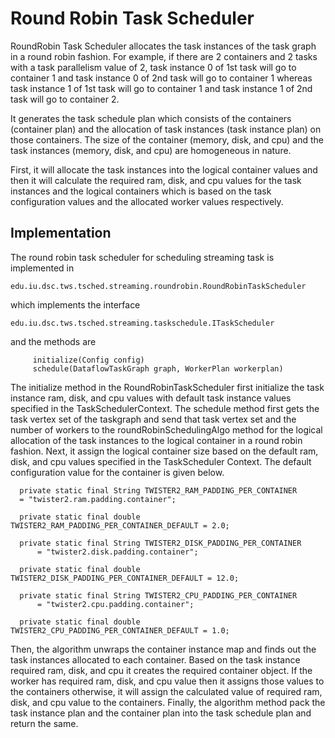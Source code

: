# Round Robin Task Scheduler

RoundRobin Task Scheduler allocates the task instances of the task graph in a round robin fashion. For example, if there are 2 containers and 2 tasks with a task parallelism value of 2, task instance 0 of 1st task will go to container 1 and task instance 0 of 2nd task will go to container 1 whereas task instance 1 of 1st task will go to container 1 and task instance 1 of 2nd task will go to container 2.

It generates the task schedule plan which consists of the containers \(container plan\) and the allocation of task instances \(task instance plan\) on those containers. The size of the container \(memory, disk, and cpu\) and the task instances \(memory, disk, and cpu\) are homogeneous in nature.

First, it will allocate the task instances into the logical container values and then it will calculate the required ram, disk, and cpu values for the task instances and the logical containers which is based on the task configuration values and the allocated worker values respectively.

## Implementation

The round robin task scheduler for scheduling streaming task is implemented in

```text
edu.iu.dsc.tws.tsched.streaming.roundrobin.RoundRobinTaskScheduler
```

which implements the interface

```text
edu.iu.dsc.tws.tsched.streaming.taskschedule.ITaskScheduler
```

and the methods are

```text
     initialize(Config config)
     schedule(DataflowTaskGraph graph, WorkerPlan workerplan)
```

The initialize method in the RoundRobinTaskScheduler first initialize the task instance ram, disk, and cpu values with default task instance values specified in the TaskSchedulerContext. The schedule method first gets the task vertex set of the taskgraph and send that task vertex set and the number of workers to the roundRobinSchedulingAlgo method for the logical allocation of the task instances to the logical container in a round robin fashion. Next, it assign the logical container size based on the default ram, disk, and cpu values specified in the TaskScheduler Context. The default configuration value for the container is given below.

```text
  private static final String TWISTER2_RAM_PADDING_PER_CONTAINER 
  = "twister2.ram.padding.container";

  private static final double TWISTER2_RAM_PADDING_PER_CONTAINER_DEFAULT = 2.0;

  private static final String TWISTER2_DISK_PADDING_PER_CONTAINER
      = "twister2.disk.padding.container";

  private static final double TWISTER2_DISK_PADDING_PER_CONTAINER_DEFAULT = 12.0;

  private static final String TWISTER2_CPU_PADDING_PER_CONTAINER
      = "twister2.cpu.padding.container";

  private static final double TWISTER2_CPU_PADDING_PER_CONTAINER_DEFAULT = 1.0;
```

Then, the algorithm unwraps the container instance map and finds out the task instances allocated to each container. Based on the task instance required ram, disk, and cpu it creates the required container object. If the worker has required ram, disk, and cpu value then it assigns those values to the containers otherwise, it will assign the calculated value of required ram, disk, and cpu value to the containers. Finally, the algorithm method pack the task instance plan and the container plan into the task schedule plan and return the same.

